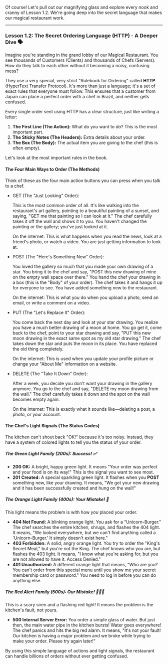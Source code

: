Of course! Let's pull out our magnifying glass and explore every nook and cranny of Lesson 1.2. We're going deep into the secret language that makes our magical restaurant work.

---

### **Lesson 1.2: The Secret Ordering Language (HTTP) - A Deeper Dive** 🗣️

Imagine you're standing in the grand lobby of our Magical Restaurant. You see thousands of Customers (Clients) and thousands of Chefs (Servers). How do they talk to each other without it becoming a noisy, confusing mess?

They use a very special, very strict "Rulebook for Ordering" called **HTTP** (HyperText Transfer Protocol). It's more than just a language; it's a set of exact rules that everyone must follow. This ensures that a customer from Japan can place a perfect order with a chef in Brazil, and neither gets confused.

Every single order sent using HTTP has a clear structure, just like writing a letter:

1. **The First Line (The Action):** What do you want to _do_? This is the most important part.
2. **The Sticky Notes (The Headers):** Extra details about your order.
3. **The Box (The Body):** The actual item you are giving to the chef (this is often empty).

Let's look at the most important rules in the book.

#### **The Four Main Ways to Order (The Methods)**

Think of these as the four main action buttons you can press when you talk to a chef.

- GET (The "Just Looking" Order):
    
    This is the most common order of all. It's like walking into the restaurant's art gallery, pointing to a beautiful painting of a sunset, and saying, "GET me that painting so I can look at it." The chef carefully takes it off the wall and shows it to you. You haven't changed the painting or the gallery; you've just looked at it.
    
    On the internet: This is what happens when you read the news, look at a friend's photo, or watch a video. You are just getting information to look at.
    
- POST (The "Here's Something New" Order):
    
    You loved the gallery so much that you made your own drawing of a star. You bring it to the chef and say, "POST this new drawing of mine on the empty wall space over there." You hand the chef your drawing in a box (this is the "Body" of your order). The chef takes it and hangs it up for everyone to see. You have added something new to the restaurant.
    
    On the internet: This is what you do when you upload a photo, send an email, or write a comment on a video.
    
- PUT (The "Let's Replace It" Order):
    
    You come back the next day and look at your star drawing. You realize you have a much better drawing of a moon at home. You go get it, come back to the chef, point to your star drawing and say, "PUT this new moon drawing in the exact same spot as my old star drawing." The chef takes down the star and puts the moon in its place. You have replaced the old thing completely.
    
    On the internet: This is used when you update your profile picture or change your "About Me" information on a website.
    
- DELETE (The "Take It Down" Order):
    
    After a week, you decide you don't want your drawing in the gallery anymore. You go to the chef and say, "DELETE my moon drawing from the wall." The chef carefully takes it down and the spot on the wall becomes empty again.
    
    On the internet: This is exactly what it sounds like—deleting a post, a photo, or your account.
    

#### **The Chef's Light Signals (The Status Codes)**

The kitchen can't shout back "OK!" because it's too noisy. Instead, they have a system of colored lights to tell you the status of your order.

##### **The Green Light Family (200s): Success! ✅**

- **200 OK:** A bright, happy green light. It means "Your order was perfect and your food is on its way!" This is the signal you want to see most.
- **201 Created:** A special sparkling green light. It flashes when you **POST** something new, like your drawing. It means, "We got your new drawing and it has been successfully created and hung on the wall!"

##### **The Orange Light Family (400s): Your Mistake! 🤨**

This light means the problem is with how _you_ placed your order.

- **404 Not Found:** A blinking orange light. You ask for a "Unicorn-Burger." The chef searches the entire kitchen, shrugs, and flashes the 404 light. It means, "We looked everywhere, but we can't find anything called a 'Unicorn-Burger.' It simply doesn't exist here."
- **403 Forbidden:** A solid, angry orange light. You try to order the "King's Secret Meal," but you're not the King. The chef knows who you are, but flashes the 403 light. It means, "I know what you're asking for, but you are not allowed to have it. Access Denied."
- **401 Unauthorized:** A different orange light that means, "Who are you? You can't order from this special menu until you show me your secret membership card or password." You need to log in before you can do anything else.

##### **The Red Alert Family (500s): Our Mistake! 🧑‍🍳🔥**

This is a scary siren and a flashing red light! It means the problem is the kitchen's fault, not yours.

- **500 Internal Server Error:** You order a simple glass of water. But just then, the main water pipe in the kitchen bursts! Water goes everywhere! The chef panics and hits the big red alarm. It means, "It's not your fault! Our kitchen is having a major problem and we broke while trying to make your order. Please try again later!"

By using this simple language of actions and light signals, the restaurant can handle billions of orders without ever getting confused.